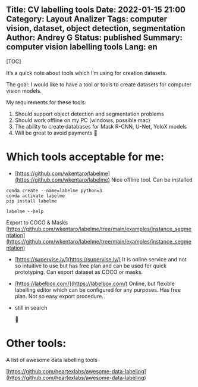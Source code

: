 Title: CV labelling tools
Date: 2022-01-15 21:00
Category: Layout Analizer
Tags: computer vision, dataset, object detection, segmentation
Author: Andrey G
Status: published
Summary: computer vision labelling tools
Lang: en
---

[TOC]

It’s a quick note about tools which I’m using for creation datasets.

The goal: I would like to have a tool or tools to create datasets for computer vision models.

My requirements for these tools:

1. Should support object detection and segmentation problems
2. Should work offline on my PC (windows, possible mac)
3. The ability to create databases for Mask R-CNN, U-Net, YoloX models
4. Will be great to avoid payments 🙂

# Which tools acceptable for me:

- [https://github.com/wkentaro/labelme](https://github.com/wkentaro/labelme)
   Nice offline tool. Can be installed
```shell
conda create --name=labelme python=3
conda activate labelme
pip install labelme

labelme --help
```
   Export to COCO & Masks
   [https://github.com/wkentaro/labelme/tree/main/examples/instance_segmentation](https://github.com/wkentaro/labelme/tree/main/examples/instance_segmentation)

- [https://supervise.ly/](https://supervise.ly/)
   It is online service and not so intuitive to use but has free plan and can be used for quick prototyping. Can export dataset as COCO or masks.

- [https://labelbox.com/](https://labelbox.com/)
   Online, but flexible labelling editor which can be configured for any purposes. Has free plan. Not so easy export procedure.

- still in search

   🙂

# Other tools:
A list of awesome data labelling tools

[https://github.com/heartexlabs/awesome-data-labeling](https://github.com/heartexlabs/awesome-data-labeling)
